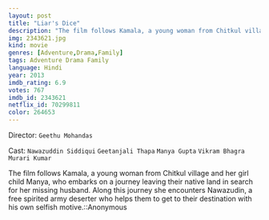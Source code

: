 ```yaml
---
layout: post
title: "Liar's Dice"
description: "The film follows Kamala, a young woman from Chitkul village and her girl child Manya, who embarks on a journey leaving their native land in search for her missing husband. Along this journey she encounters Nawazudin, a free spirited army deserter who helps them to get to their destination with his own selfish motive..."
img: 2343621.jpg
kind: movie
genres: [Adventure,Drama,Family]
tags: Adventure Drama Family 
language: Hindi
year: 2013
imdb_rating: 6.9
votes: 767
imdb_id: 2343621
netflix_id: 70299811
color: 264653
---
```

Director: `Geethu Mohandas`  

Cast: `Nawazuddin Siddiqui` `Geetanjali Thapa` `Manya Gupta` `Vikram Bhagra` `Murari Kumar` 

The film follows Kamala, a young woman from Chitkul village and her girl child Manya, who embarks on a journey leaving their native land in search for her missing husband. Along this journey she encounters Nawazudin, a free spirited army deserter who helps them to get to their destination with his own selfish motive.::Anonymous